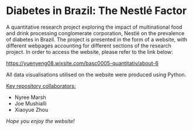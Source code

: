 # Diabetes in Brazil: The Nestlé Factor
A quantitative research project exploring the impact of multinational food and drink processing conglomerate corporation, Nestlé on the prevalence of diabetes in Brazil. The project is presented in the form of a website, with different webpages accounting for different sections of the research project. In order to access the website, please refer to the link below:

https://yuenyeng08.wixsite.com/basc0005-quantitativ/about-6

All data visualisations utilised on the website were produced using Python.

<ins>Key repository collaborators:</ins>
- Nyree Marsh
- Joe Mushialli
- Xiaoyue Zhou

*Hope you enjoy the website!*
